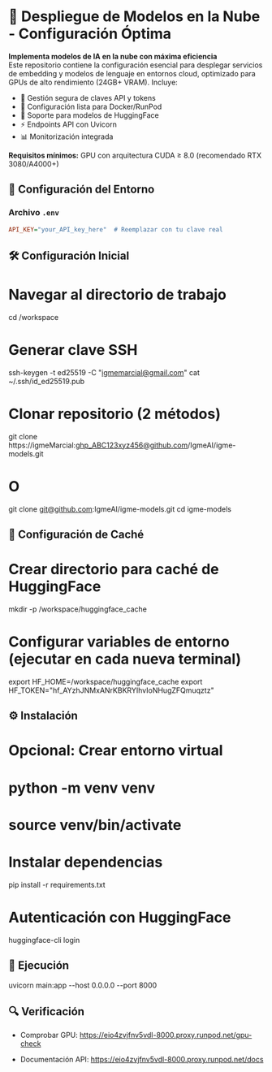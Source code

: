 # 🚀 Despliegue de Modelos en la Nube - Configuración Óptima

**Implementa modelos de IA en la nube con máxima eficiencia**  
Este repositorio contiene la configuración esencial para desplegar servicios de embedding y modelos de lenguaje en entornos cloud, optimizado para GPUs de alto rendimiento (24GB+ VRAM). Incluye:

- 🔐 Gestión segura de claves API y tokens
- 🐳 Configuración lista para Docker/RunPod
- 🤖 Soporte para modelos de HuggingFace
- ⚡ Endpoints API con Uvicorn
- 📊 Monitorización integrada

**Requisitos mínimos:** GPU con arquitectura CUDA ≥ 8.0 (recomendado RTX 3080/A4000+)

## 🔐 Configuración del Entorno

### Archivo `.env`
```ini
API_KEY="your_API_key_here"  # Reemplazar con tu clave real

```
## 🛠️ Configuración Inicial

# Navegar al directorio de trabajo
cd /workspace

# Generar clave SSH
ssh-keygen -t ed25519 -C "igmemarcial@gmail.com"
cat ~/.ssh/id_ed25519.pub

# Clonar repositorio (2 métodos)
git clone https://igmeMarcial:ghp_ABC123xyz456@github.com/IgmeAI/igme-models.git
# O
git clone git@github.com:IgmeAI/igme-models.git
cd igme-models


## 💾 Configuración de Caché

# Crear directorio para caché de HuggingFace
mkdir -p /workspace/huggingface_cache

# Configurar variables de entorno (ejecutar en cada nueva terminal)
export HF_HOME=/workspace/huggingface_cache
export HF_TOKEN="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"


## ⚙️ Instalación

# Opcional: Crear entorno virtual
# python -m venv venv
# source venv/bin/activate

# Instalar dependencias
pip install -r requirements.txt

# Autenticación con HuggingFace
huggingface-cli login


## 🚀 Ejecución

uvicorn main:app --host 0.0.0.0 --port 8000



## 🔍 Verificación

- Comprobar GPU:
https://eio4zvjfnv5vdl-8000.proxy.runpod.net/gpu-check

- Documentación API:
https://eio4zvjfnv5vdl-8000.proxy.runpod.net/docs

